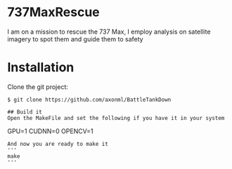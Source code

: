 # 737MaxRescue
I am on a mission to rescue the 737 Max, I employ analysis on satellite imagery to spot them and guide them to safety
# Installation 
Clone the git project:
```
$ git clone https://github.com/axonml/BattleTankDown
```
```
## Build it 
Open the MakeFile and set the following if you have it in your system  
```
GPU=1
CUDNN=0
OPENCV=1
```
And now you are ready to make it 
'''
make
'''
